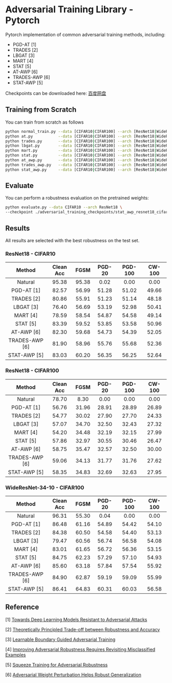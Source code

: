 # Adversarial Training Library - Pytorch

Pytorch implementation of common adversarial training methods, including:

- PGD-AT [1]
- TRADES [2]
- LBGAT [3]
- MART [4]
- STAT [5]
- AT-AWP [6] 
- TRADES-AWP [6]
- STAT-AWP [5]

Checkpoints can be downloaded here: [百度网盘](https://pan.baidu.com/s/16Zt5fmHgPWAJrb9WGGTNIQ?pwd=w5rr) []()

## Training from Scratch

You can train from scratch as follows

```bash
python normal_train.py --data [CIFAR10|CIFAR100] --arch [ResNet18|WideResNet]
python at.py           --data [CIFAR10|CIFAR100] --arch [ResNet18|WideResNet]
python trades.py       --data [CIFAR10|CIFAR100] --arch [ResNet18|WideResNet]
python lbgat.py        --data [CIFAR10|CIFAR100] --arch [ResNet18|WideResNet]
python mart.py         --data [CIFAR10|CIFAR100] --arch [ResNet18|WideResNet]
python stat.py         --data [CIFAR10|CIFAR100] --arch [ResNet18|WideResNet]
python at_awp.py       --data [CIFAR10|CIFAR100] --arch [ResNet18|WideResNet]
python trades_awp.py   --data [CIFAR10|CIFAR100] --arch [ResNet18|WideResNet]
python stat_awp.py     --data [CIFAR10|CIFAR100] --arch [ResNet18|WideResNet]
```

## Evaluate 

You can perform a robustness evaluation on the pretrained weights:

```bash
python evaluate.py --data CIFAR10 --arch ResNet18 \
--checkpoint ./adversarial_training_checkpoints/stat_awp_resnet18_cifar10.tar
```

## Results

All results are selected with the best robustness on the test set.


### ResNet18 - CIFAR10


|     Method     | Clean Acc | FGSM  | PGD-20 | PGD-100 | CW-100 |
| :------------: | :-------: | :---: | :----: | :-----: | :----: |
|    Natural     |   95.38   | 95.38 |  0.02  |  0.00   |  0.00  |
|   PGD-AT [1]   |   82.57   | 56.99 | 51.28  |  51.02  | 49.66  |
|   TRADES [2]   |   80.86   | 55.91 | 51.23  |  51.14  | 48.18  |
|   LBGAT [3]    |   76.40   | 56.69 | 53.19  |  52.98  | 50.41  |
|    MART [4]    |   78.59   | 58.54 | 54.87  |  54.58  | 49.14  |
|    STAT [5]    |   83.39   | 59.52 | 53.85  |  53.58  | 50.96  |
|   AT-AWP [6]   |   82.30   | 59.68 | 54.73  |  54.39  | 52.05  |
| TRADES-AWP [6] |   81.90   | 58.96 | 55.76  |  55.68  | 52.36  |
|  STAT-AWP [5]  |   83.03   | 60.20 | 56.35  |  56.25  | 52.64  |

### ResNet18 - CIFAR100

|     Method     | Clean Acc | FGSM  | PGD-20 | PGD-100 | CW-100 |
| :------------: | :-------: | :---: | :----: | :-----: | :----: |
|    Natural     |   78.70   | 8.30  |  0.00  |  0.00   |  0.00  |
|   PGD-AT [1]   |   56.76   | 31.96 | 28.91  |  28.89  | 26.89  |
|   TRADES [2]   |   54.77   | 30.02 | 27.90  |  27.70  | 24.33  |
|   LBGAT [3]    |   57.07   | 34.70 | 32.50  |  32.43  | 27.32  |
|    MART [4]    |   54.20   | 34.48 | 32.19  |  32.15  | 27.99  |
|    STAT [5]    |   57.86   | 32.97 | 30.55  |  30.46  | 26.47  |
|   AT-AWP [6]   |   58.75   | 35.47 | 32.57  |  32.50  | 30.00  |
| TRADES-AWP [6] |   59.06   | 34.13 | 31.77  |  31.76  | 27.62  |
|  STAT-AWP [5]  |   58.35   | 34.83 | 32.69  |  32.63  | 27.95  |

### WideResNet-34-10 - CIFAR100

|     Method     | Clean Acc | FGSM  | PGD-20 | PGD-100 | CW-100 |
| :------------: | :-------: | :---: | :----: | :-----: | :----: |
|    Natural     |   96.31   | 55.30 |  0.04  |  0.00   |  0.00  |
|   PGD-AT [1]   |   86.48   | 61.16 | 54.89  |  54.42  | 54.10  |
|   TRADES [2]   |   84.38   | 60.50 | 54.58  |  54.40  | 53.13  |
|   LBGAT [3]    |   79.47   | 60.56 | 56.74  |  56.58  | 54.08  |
|    MART [4]    |   83.01   | 61.65 | 56.72  |  56.36  | 53.15  |
|    STAT [5]    |   84.75   | 62.23 | 57.29  |  57.10  | 54.93  |
|   AT-AWP [6]   |   85.60   | 63.18 | 57.84  |  57.54  | 55.92  |
| TRADES-AWP [6] |   84.90   | 62.87 | 59.19  |  59.09  | 55.99  |
|  STAT-AWP [5]  |   86.41   | 64.83 | 60.31  |  60.03  | 56.58  |

## Reference

[1] [Towards Deep Learning Models Resistant to Adversarial Attacks](https://arxiv.org/abs/1706.06083) 

[2] [Theoretically Principled Trade-off between Robustness and Accuracy](http://arxiv.org/abs/1901.08573)

[3] [Learnable Boundary Guided Adversarial Training](https://arxiv.org/abs/2011.11164v2)

[4] [Improving Adversarial Robustness Requires Revisiting Misclassified Examples](https://openreview.net/forum?id=rklOg6EFwS)

[5] [Squeeze Training for Adversarial Robustness](https://arxiv.org/abs/2205.11156)

[6] [Adversarial Weight Perturbation Helps Robust Generalization](http://arxiv.org/abs/2004.05884)
